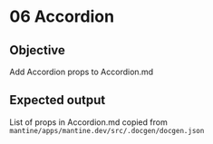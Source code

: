 # 06 Accordion

## Objective

Add Accordion props to Accordion.md

## Expected output

List of props in Accordion.md copied from `mantine/apps/mantine.dev/src/.docgen/docgen.json`
